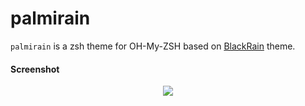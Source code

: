 # palmirain 

`palmirain` is a zsh theme for OH-My-ZSH based on [BlackRain](https://github.com/ginfuru/ZSH-BlackRain) theme.

#### Screenshot
<p align="center">
    <img src=https://github.com/lecardozo/palmirain/blob/master/images/screenshot.png style="max-width:100%"/>
</p>

